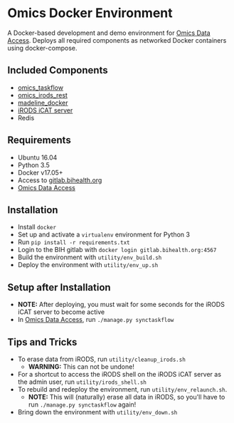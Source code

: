 # Omics Docker Environment

A Docker-based development and demo environment for
[Omics Data Access](https://gitlab.bihealth.org/cubi/omics_data_access).
Deploys all required components as networked Docker containers using
docker-compose.

## Included Components

* [omics_taskflow](https://gitlab.bihealth.org/cubi_data_mgmt/omics_taskflow)
* [omics_irods_rest](https://gitlab.bihealth.org/cubi_data_mgmt/omics_irods_rest)
* [madeline_docker](https://gitlab.bihealth.org/cubi_data_mgmt/madeline_docker)
* [iRODS iCAT server](https://github.com/mjstealey/irods-provider-postgres)
* Redis


## Requirements

* Ubuntu 16.04
* Python 3.5
* Docker v17.05+
* Access to [gitlab.bihealth.org](https://gitlab.bihealth.org) 
* [Omics Data Access](https://gitlab.bihealth.org/cubi/omics_data_access)


## Installation

* Install `docker`
* Set up and activate a `virtualenv` environment for Python 3
* Run `pip install -r requirements.txt`
* Login to the BIH gitlab with `docker login gitlab.bihealth.org:4567`
* Build the environment with `utility/env_build.sh`
* Deploy the environment with `utility/env_up.sh`


## Setup after Installation

* **NOTE:** After deploying, you must wait for some seconds for the iRODS iCAT
server to become active
* In [Omics Data Access](https://gitlab.bihealth.org/cubi/omics_data_access),
run `./manage.py synctaskflow`


## Tips and Tricks
* To erase data from iRODS, run `utility/cleanup_irods.sh`
    * **WARNING:** This can not be undone!
* For a shortcut to access the iRODS shell on the iRODS iCAT server as the
admin user, run `utility/irods_shell.sh`
* To rebuild and redeploy the environment, run `utility/env_relaunch.sh`.
    * **NOTE:** This will (naturally) erase all data in iRODS, so you'll have to run
`./manage.py synctaskflow` again!
* Bring down the environment with `utility/env_down.sh`
